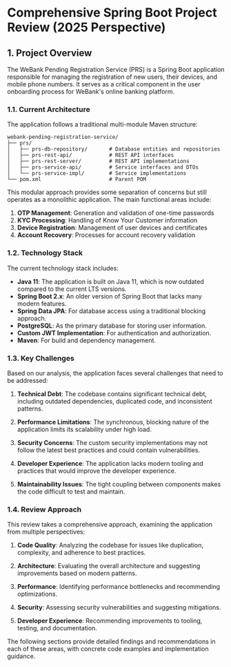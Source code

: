 # Comprehensive Spring Boot Project Review (2025 Perspective)

## 1. Project Overview

The WeBank Pending Registration Service (PRS) is a Spring Boot application responsible for managing the registration of new users, their devices, and mobile phone numbers. It serves as a critical component in the user onboarding process for WeBank's online banking platform.

### 1.1. Current Architecture

The application follows a traditional multi-module Maven structure:

```
webank-pending-registration-service/
├── prs/
│   ├── prs-db-repository/       # Database entities and repositories
│   ├── prs-rest-api/            # REST API interfaces
│   ├── prs-rest-server/         # REST API implementations
│   ├── prs-service-api/         # Service interfaces and DTOs
│   └── prs-service-impl/        # Service implementations
└── pom.xml                      # Parent POM
```

This modular approach provides some separation of concerns but still operates as a monolithic application. The main functional areas include:

1. **OTP Management**: Generation and validation of one-time passwords
2. **KYC Processing**: Handling of Know Your Customer information
3. **Device Registration**: Management of user devices and certificates
4. **Account Recovery**: Processes for account recovery validation

### 1.2. Technology Stack

The current technology stack includes:

- **Java 11**: The application is built on Java 11, which is now outdated compared to the current LTS versions.
- **Spring Boot 2.x**: An older version of Spring Boot that lacks many modern features.
- **Spring Data JPA**: For database access using a traditional blocking approach.
- **PostgreSQL**: As the primary database for storing user information.
- **Custom JWT Implementation**: For authentication and authorization.
- **Maven**: For build and dependency management.

### 1.3. Key Challenges

Based on our analysis, the application faces several challenges that need to be addressed:

1. **Technical Debt**: The codebase contains significant technical debt, including outdated dependencies, duplicated code, and inconsistent patterns.

2. **Performance Limitations**: The synchronous, blocking nature of the application limits its scalability under high load.

3. **Security Concerns**: The custom security implementations may not follow the latest best practices and could contain vulnerabilities.

4. **Developer Experience**: The application lacks modern tooling and practices that would improve the developer experience.

5. **Maintainability Issues**: The tight coupling between components makes the code difficult to test and maintain.

### 1.4. Review Approach

This review takes a comprehensive approach, examining the application from multiple perspectives:

1. **Code Quality**: Analyzing the codebase for issues like duplication, complexity, and adherence to best practices.

2. **Architecture**: Evaluating the overall architecture and suggesting improvements based on modern patterns.

3. **Performance**: Identifying performance bottlenecks and recommending optimizations.

4. **Security**: Assessing security vulnerabilities and suggesting mitigations.

5. **Developer Experience**: Recommending improvements to tooling, testing, and documentation.

The following sections provide detailed findings and recommendations in each of these areas, with concrete code examples and implementation guidance.
